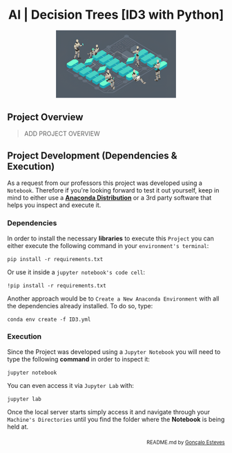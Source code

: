 <div align="center">

# AI | Decision Trees [ID3 with Python]
</div>

<p align="center" width="100%">
    <img src="./Decision Trees - ID3/Assets/Decision_Tree.png" width="55%" height="55%" />
</p>

## Project Overview

> ADD PROJECT OVERVIEW

## Project Development (Dependencies & Execution)
As a request from our professors this project was developed using a `Notebook`. Therefore if you're looking forward to test it out yourself, keep in mind to either use a **[Anaconda Distribution](https://www.anaconda.com/)** or a 3rd party software that helps you inspect and execute it.

### Dependencies

In order to install the necessary **libraries** to execute this `Project` you can either execute the following command in your `environment's terminal`:

    pip install -r requirements.txt

Or use it inside a `jupyter notebook's code cell`:

    !pip install -r requirements.txt

Another approach would be to `Create a New Anaconda Environment` with all the dependencies already installed. To do so, type:

    conda env create -f ID3.yml

### Execution
Since the Project was developed using a `Jupyter Notebook` you will need to type the following **command** in order to inspect it:

    jupyter notebook 

You can even access it via `Jupyter Lab` with:

    jupyter lab

Once the local server starts simply access it and navigate through your `Machine's Directories` until you find the folder where the **Notebook** is being held at.

<div align="right">

<sub>README.md by [Gonçalo Esteves](https://github.com/EstevesX10)</sub>
</div>